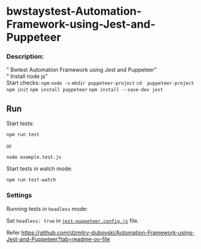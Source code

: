 # bwstaystest-Automation-Framework-using-Jest-and-Puppeteer

### Description:
" Bwtest Automation Framework using Jest and Puppeteer"  
" Install node js"  
Start checks:
`npm`
`node -v`
`mkdir puppeteer-project`
`cd  puppeteer-project`
`npm init`
`npm install puppeteer`
`npm install --save-dev jest`


## Run
Start tests:

`npm run test`

or 

`node example.test.js`

Start tests in watch mode:

`npm run test-watch`


### Settings

Running tests in `headless` mode:

Set `headless: true` in [`jest-puppeteer.config.js`](./jest-puppeteer.config.js) file.

Refer 
https://github.com/dzmitry-duboyski/Automation-Framework-using-Jest-and-Puppeteer?tab=readme-ov-file